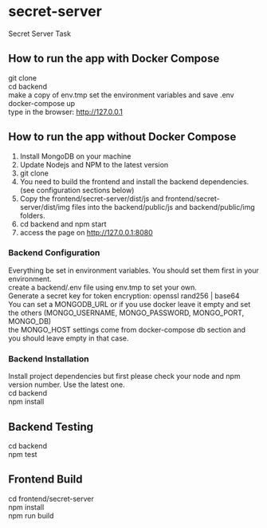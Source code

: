 # secret-server

Secret Server Task

## How to run the app with Docker Compose

git clone \
cd backend \
make a copy of env.tmp set the environment variables and save .env
docker-compose up \
type in the browser: http://127.0.0.1

## How to run the app without Docker Compose

1. Install MongoDB on your machine
2. Update Nodejs and NPM to the latest version
3. git clone
4. You need to build the frontend and install the backend dependencies. (see configuration sections below)
5. Copy the frontend/secret-server/dist/js and frontend/secret-server/dist/img files into the backend/public/js and backend/public/img folders.
6. cd backend and npm start
7. access the page on http://127.0.0.1:8080

### Backend Configuration

Everything be set in environment variables. You should set them first in your environment.\
create a backend/.env file using env.tmp to set your own.\
Generate a secret key for token encryption: openssl rand256 | base64\
You can set a MONGODB_URL or if you use docker leave it empty and set the others (MONGO_USERNAME, MONGO_PASSWORD, MONGO_PORT, MONGO_DB)\
the MONGO_HOST settings come from docker-compose db section and you should leave empty in that case.

### Backend Installation

Install project dependencies but first please check your node and npm version number. Use the latest one.\
cd backend \
npm install

## Backend Testing

cd backend \
npm test

## Frontend Build

cd frontend/secret-server \
npm install \
npm run build
